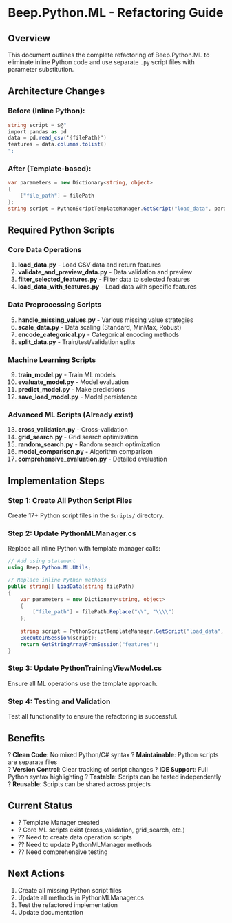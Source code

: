 # Beep.Python.ML - Refactoring Guide

## Overview
This document outlines the complete refactoring of Beep.Python.ML to eliminate inline Python code and use separate `.py` script files with parameter substitution.

## Architecture Changes

### Before (Inline Python):
```csharp
string script = $@"
import pandas as pd
data = pd.read_csv('{filePath}')
features = data.columns.tolist()
";
```

### After (Template-based):
```csharp
var parameters = new Dictionary<string, object>
{
    ["file_path"] = filePath
};
string script = PythonScriptTemplateManager.GetScript("load_data", parameters);
```

## Required Python Scripts

### Core Data Operations
1. **load_data.py** - Load CSV data and return features
2. **validate_and_preview_data.py** - Data validation and preview
3. **filter_selected_features.py** - Filter data to selected features
4. **load_data_with_features.py** - Load data with specific features

### Data Preprocessing Scripts
5. **handle_missing_values.py** - Various missing value strategies
6. **scale_data.py** - Data scaling (Standard, MinMax, Robust)
7. **encode_categorical.py** - Categorical encoding methods
8. **split_data.py** - Train/test/validation splits

### Machine Learning Scripts
9. **train_model.py** - Train ML models
10. **evaluate_model.py** - Model evaluation
11. **predict_model.py** - Make predictions
12. **save_load_model.py** - Model persistence

### Advanced ML Scripts (Already exist)
13. **cross_validation.py** - Cross-validation
14. **grid_search.py** - Grid search optimization
15. **random_search.py** - Random search optimization
16. **model_comparison.py** - Algorithm comparison
17. **comprehensive_evaluation.py** - Detailed evaluation

## Implementation Steps

### Step 1: Create All Python Script Files
Create 17+ Python script files in the `Scripts/` directory.

### Step 2: Update PythonMLManager.cs
Replace all inline Python with template manager calls:

```csharp
// Add using statement
using Beep.Python.ML.Utils;

// Replace inline Python methods
public string[] LoadData(string filePath)
{
    var parameters = new Dictionary<string, object>
    {
        ["file_path"] = filePath.Replace("\\", "\\\\")
    };
    
    string script = PythonScriptTemplateManager.GetScript("load_data", parameters);
    ExecuteInSession(script);
    return GetStringArrayFromSession("features");
}
```

### Step 3: Update PythonTrainingViewModel.cs
Ensure all ML operations use the template approach.

### Step 4: Testing and Validation
Test all functionality to ensure the refactoring is successful.

## Benefits

? **Clean Code**: No mixed Python/C# syntax
? **Maintainable**: Python scripts are separate files  
? **Version Control**: Clear tracking of script changes
? **IDE Support**: Full Python syntax highlighting
? **Testable**: Scripts can be tested independently
? **Reusable**: Scripts can be shared across projects

## Current Status

- ? Template Manager created
- ? Core ML scripts exist (cross_validation, grid_search, etc.)
- ?? Need to create data operation scripts
- ?? Need to update PythonMLManager methods
- ?? Need comprehensive testing

## Next Actions

1. Create all missing Python script files
2. Update all methods in PythonMLManager.cs
3. Test the refactored implementation
4. Update documentation